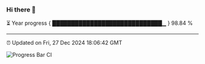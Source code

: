 ### Hi there 👋

⏳ Year progress { █████████████████████████████▁ } 98.84 %

---

⏰ Updated on Fri, 27 Dec 2024 18:06:42 GMT

![Progress Bar CI](https://github.com/liununu/liununu/workflows/Progress%20Bar%20CI/badge.svg)
